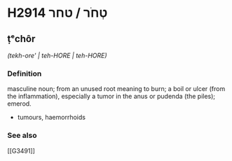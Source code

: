 # H2914 טְחֹר / טחר

## ṭᵉchôr

_(tekh-ore' | teh-HORE | teh-HORE)_

### Definition

masculine noun; from an unused root meaning to burn; a boil or ulcer (from the inflammation), especially a tumor in the anus or pudenda (the piles); emerod.

- tumours, haemorrhoids
### See also

[[G3491]]

